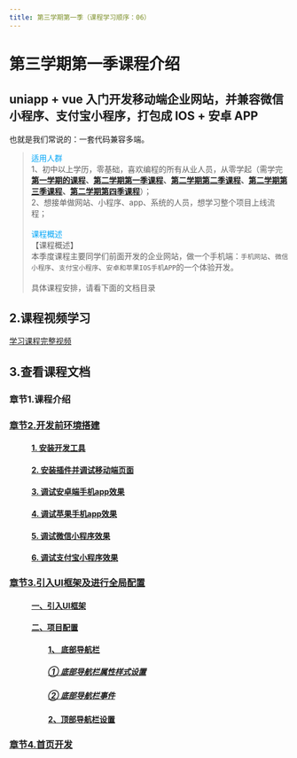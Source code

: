 ```yaml
---
title: 第三学期第一季（课程学习顺序：06） 
---
```


# 第三学期第一季课程介绍
## uniapp + vue 入门开发移动端企业网站，并兼容微信小程序、支付宝小程序，打包成 IOS + 安卓 APP
也就是我们常说的：一套代码兼容多端。

> <span style="color:#00A5F7">适用人群</span> <br/>
> 1、初中以上学历，零基础，喜欢编程的所有从业人员，从零学起（需学完 <b> <a href="https://study.163.com/course/courseMain.htm?courseId=1213374826&share=2&shareId=480000002289674" target="_blank" title="点击查看第一学期的课程">第一学期的课程</a>、<a href="https://study.163.com/course/courseMain.htm?courseId=1213550818&share=2&shareId=480000002289674" target="_blank" title="点击查看第二学期第一季课程">第二学期第一季课程</a>、<a href="https://study.163.com/course/courseMain.htm?courseId=1213781850&share=2&shareId=480000002289674" target="_blank" title="点击查看第二学期第二季课程">第二学期第二季课程</a>、<a href="https://study.163.com/course/courseMain.htm?courseId=1213780858&share=2&shareId=480000002289674" target="_blank" title="点击查看第二学期第三季课程">第二学期第三季课程</a>、<a href="https://study.163.com/course/courseMain.htm?courseId=1213794887&share=2&shareId=480000002289674" target="_blank" title="点击查看第二学期第四季课程">第二学期第四季课程</a></b>）；<br/>
> 2、想接单做网站、小程序、app、系统的人员，想学习整个项目上线流程；<br/>
> <br/>
> <span style="color:#00A5F7">课程概述</span><br/>
> 【课程概述】<br/>
> 本季度课程主要同学们前面开发的企业网站，做一个手机端：`手机网站`、`微信小程序`、`支付宝小程序`、`安卓和苹果IOS手机APP`的一个体验开发。<br/><br/>
> 具体课程安排，请看下面的文档目录

## 2.课程视频学习
[学习课程完整视频](https://study.163.com/provider/480000002289674/index.htm?share=2&shareId=480000002289674 '点击学习课程完整视频')

## 3.查看课程文档
### 章节1.课程介绍 
### <a href="/thirdless/w-a/02开发前环境搭建" target="_blank" title="点击查看课程文档">章节2.开发前环境搭建</a>
####  <a href="/thirdless/w-a/02开发前环境搭建.html#_1-安装开发工具" style="margin-left:40px;">1. 安装开发工具</a>
####  <a href="/thirdless/w-a/02开发前环境搭建.html#_2-安装插件并调试移动端页面" style="margin-left:40px;">2. 安装插件并调试移动端页面</a>
####  <a href="/thirdless/w-a/02开发前环境搭建.html#_3-调试安卓端手机app效果" style="margin-left:40px;">3. 调试安卓端手机app效果</a>
####  <a href="/thirdless/w-a/02开发前环境搭建.html#_4-调试苹果手机app效果" style="margin-left:40px;">4. 调试苹果手机app效果</a>
####  <a href="/thirdless/w-a/02开发前环境搭建.html#_5-调试微信小程序效果" style="margin-left:40px;">5. 调试微信小程序效果</a>
####  <a href="/thirdless/w-a/02开发前环境搭建.html#_6-调试支付宝小程序效果" style="margin-left:40px;">6. 调试支付宝小程序效果</a>
### <a href="/thirdless/w-a/03引入UI框架及进行全局配置" target="_blank" title="点击查看课程文档">章节3.引入UI框架及进行全局配置</a>
####  <a href="/thirdless/w-a/03引入UI框架及进行全局配置.html#一、引入ui框架" style="margin-left:40px;">一、引入UI框架</a>
####  <a href="/thirdless/w-a/03引入UI框架及进行全局配置.html#二、项目配置" style="margin-left:40px;">二、项目配置</a>
####  <a href="/thirdless/w-a/03引入UI框架及进行全局配置.html#_1、-底部导航栏" style="margin-left:70px;">1、 底部导航栏</a>
#####  <a href="/thirdless/w-a/03引入UI框架及进行全局配置.html#_1-底部导航栏属性样式设置" style="margin-left:70px;">① 底部导航栏属性样式设置</a>
#####  <a href="/thirdless/w-a/03引入UI框架及进行全局配置.html#_2-底部导航栏事件" style="margin-left:70px;">② 底部导航栏事件</a>
####  <a href="/thirdless/w-a/03引入UI框架及进行全局配置.html#_2、顶部导航栏设置" style="margin-left:70px;">2、顶部导航栏设置</a>
### <a href="/thirdless/w-a/04首页开发" target="_blank" title="点击查看课程文档">章节4.首页开发</a>